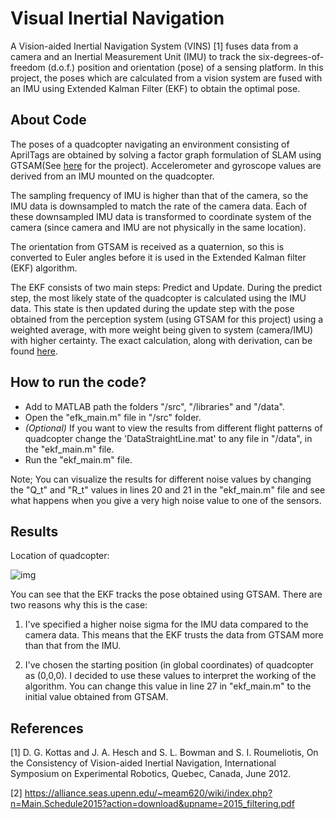 # Visual Inertial Navigation

A Vision-aided Inertial Navigation System (VINS) [1] fuses data from a camera and an Inertial Measurement Unit (IMU) to track the six-degrees-of-freedom (d.o.f.) position and orientation (pose) of a sensing platform. In this project, the poses which are calculated from a vision system are fused with an IMU using Extended Kalman Filter (EKF) to obtain the optimal pose.

## About Code

The poses of a quadcopter navigating an environment consisting of AprilTags are obtained by solving a factor graph formulation of SLAM using GTSAM(See [here](https://github.com/rahul-sb/SLAMusingGTSAM) for the project). Accelerometer and gyroscope values are derived from an IMU mounted on the quadcopter. 

The sampling frequency of IMU is higher than that of the camera, so the IMU data is downsampled to match the rate of the camera data. Each of these downsampled IMU data is transformed to coordinate system of the camera (since camera and IMU are not physically in the same location).

The orientation from GTSAM is received as a quaternion, so this is converted to Euler angles before it is used in the Extended Kalman filter (EKF) algorithm. 

The EKF consists of two main steps: Predict and Update. During the predict step, the most likely state of the quadcopter is calculated using the IMU data. This state is then updated during the update step with the pose obtained from the perception system (using GTSAM for this project) using a weighted average, with more weight being given to system (camera/IMU) with higher certainty. The exact calculation, along with derivation, can be found [here](https://alliance.seas.upenn.edu/~meam620/wiki/index.php?n=Main.Schedule2015?action=download&upname=2015_filtering.pdf).

## How to run the code?

* Add to MATLAB path the folders "/src", "/libraries" and "/data". 
* Open the "efk_main.m" file in "/src" folder.
* _(Optional)_ If you want to view the results from different flight patterns of quadcopter change the 'DataStraightLine.mat' to any file in "/data", in the "ekf_main.m" file.
* Run the "ekf_main.m" file. 

Note; You can visualize the results for different noise values by changing the "Q_t" and "R_t" values in lines 20 and 21 in the "ekf_main.m" file and see what happens when you give a very high noise value to one of the sensors.


## Results

Location of quadcopter:

![img](https://drive.google.com/uc?export=view&id=16eCEcQqhZCgYkVDb4z0_MCXcgG35HtHf)

You can see that the EKF tracks the pose obtained using GTSAM. There are two reasons why this is the case:

1. I've specified a higher noise sigma for the IMU data compared to the camera data. This means that the EKF trusts the data from GTSAM more than that from the IMU. 

2. I've chosen the starting position (in global coordinates) of quadcopter as (0,0,0). I decided to use these values to interpret the working of the algorithm. You can change this value in line 27 in "ekf_main.m" to the initial value obtained from GTSAM.


## References
[1] D. G. Kottas and J. A. Hesch and S. L. Bowman and S. I. Roumeliotis, On the Consistency of Vision-aided
Inertial Navigation, International Symposium on Experimental Robotics, Quebec, Canada, June 2012.

[2] https://alliance.seas.upenn.edu/~meam620/wiki/index.php?n=Main.Schedule2015?action=download&upname=2015_filtering.pdf
